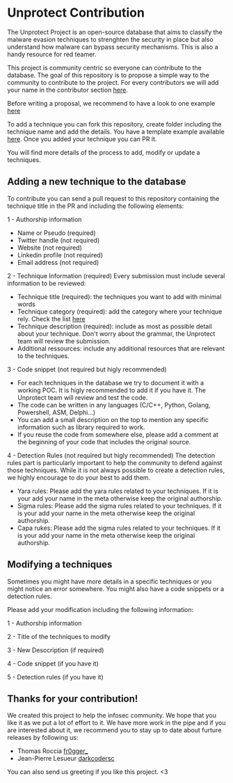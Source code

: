 # Unprotect Contribution
The Unprotect Project is an open-source database that aims to classify the malware evasion techniques to strenghten the security in place but also understand how malware can bypass security mechanisms. This is also a handy resource for red teamer. 

This project is community centric so everyone can contribute to the database. The goal of this repository is to propose a simple way to the community to contribute to the project. For every contributors we will add your name in the contributor section [here](https://search.unprotect.it/about/). 

Before writing a proposal, we recommend to have a look to one example [here](https://search.unprotect.it/technique/kill-process/)

To add a technique you can fork this repository, create folder including the technique name and add the details. You have a template example available [here](https://github.com/fr0gger/Unprotect_Submission/tree/main/techniques/template_description). Once you added your technique you can PR it.

You will find more details of the process to add, modify or update a techniques. 

## Adding a new technique to the database
To contribute you can send a pull request to this repository containing the technique title in the PR and including the following elements:

1 - Authorship information 
* Name or Pseudo (required)
* Twitter handle (not required)
* Website (not required) 
* Linkedin profile (not required)
* Email address (not required)

2 - Technique Information (required)
Every submission must include several information to be reviewed:
* Technique title (required): the techniques you want to add with minimal words
* Technique category (required): add the category where your technique rely. Check the list [here](https://search.unprotect.it/map)
* Technique description (required): include as most as possible detail about your technique. Don't worry about the grammar, the Unprotect team will review the submission. 
* Additional ressources: include any additional resources that are relevant to the techniques.

3 - Code snippet (not required but higly recommended)
* For each techniques in the database we try to document it with a working POC. It is higly recommended to add it if you have it. The Unprotect team will review and test the code. 
* The code can be written in any languages (C/C++, Python, Golang, Powershell, ASM, Delphi...)
* You can add a small description on the top to mention any specific information such as library required to work. 
* If you reuse the code from somewhere else, please add a comment at the beginning of your code that includes the original source.

4 - Detection Rules (not required but higly recommended)
The detection rules part is particularly important to help the community to defend against those techniques. While it is not always possible to create a detection rules, we highly encourage to do your best to add them. 
* Yara rules: Please add the yara rules related to your techniques. If it is your add your name in the meta otherwise keep the original authorship. 
* Sigma rules: Please add the sigma rules related to your techniques. If it is your add your name in the meta otherwise keep the original authorship. 
* Capa rukes: Please add the sigma rules related to your techniques. If it is your add your name in the meta otherwise keep the original authorship.

## Modifying a techniques 
Sometimes you might have more details in a specific techniques or you might notice an error somewhere. You might also have a code snippets or a detection rules. 

Please add your modification including the following information:

1 - Authorship information

2 - Title of the techniques to modify

3 - New Desccription (if required)

4 - Code snippet (if you have it)

5 - Detection rules (if you have it) 

## Thanks for your contribution!
We created this project to help the infosec community. We hope that you like it as we put a lot of effort to it. We have more work in the pipe and if you are interested about it, we recommend you to stay up to date about furture releases by following us: 

* Thomas Roccia [fr0gger_](https://twitter.com/fr0gger_)
* Jean-Pierre Lesueur [darkcodersc](https://twitter.com/DarkCoderSc)

You can also send us greeting if you like this project. <3 

